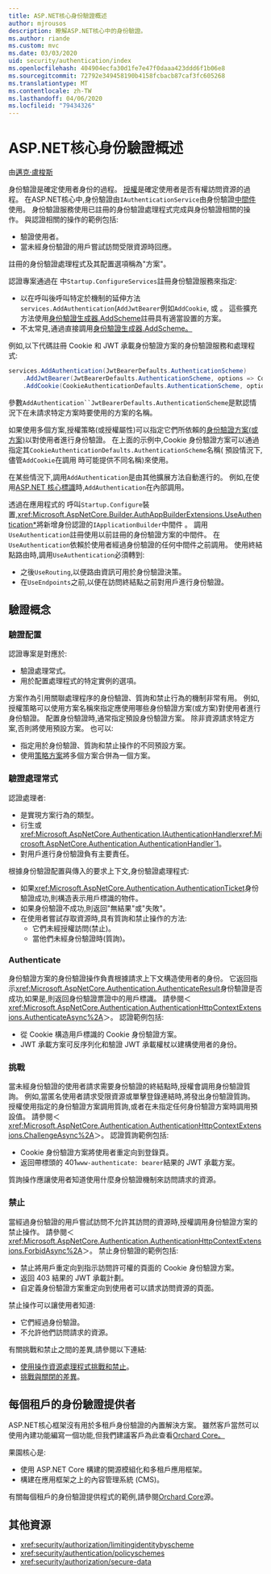 ```yaml
---
title: ASP.NET核心身份驗證概述
author: mjrousos
description: 瞭解ASP.NET核心中的身份驗證。
ms.author: riande
ms.custom: mvc
ms.date: 03/03/2020
uid: security/authentication/index
ms.openlocfilehash: 404904ecfa30d1fe7e47f0daaa423ddd6f1b06e8
ms.sourcegitcommit: 72792e349458190b4158fcbacb87caf3fc605268
ms.translationtype: MT
ms.contentlocale: zh-TW
ms.lasthandoff: 04/06/2020
ms.locfileid: "79434326"
---
```

# <a name="overview-of-aspnet-core-authentication"></a>ASP.NET核心身份驗證概述

由[邁克·盧梭斯](https://github.com/mjrousos)

身份驗證是確定使用者身份的過程。 [授權](xref:security/authorization/introduction)是確定使用者是否有權訪問資源的過程。 在ASP.NET核心中,身份驗證由`IAuthenticationService`由身份驗證[中間件](xref:fundamentals/middleware/index)使用。 身份驗證服務使用已註冊的身份驗證處理程式完成與身份驗證相關的操作。 與認證相關的操作的範例包括:

* 驗證使用者。
* 當未經身份驗證的用戶嘗試訪問受限資源時回應。

註冊的身份驗證處理程式及其配置選項稱為"方案"。

認證專案通過在 中`Startup.ConfigureServices`註冊身份驗證服務來指定:

* 以在呼叫後呼叫特定於機制的延伸方法`services.AddAuthentication`(`AddJwtBearer`例如`AddCookie`, 或 。 這些擴充方法使用[身份驗證生成器.AddScheme](xref:Microsoft.AspNetCore.Authentication.AuthenticationBuilder.AddScheme*)註冊具有適當設置的方案。
* 不太常見,通過直接調用[身份驗證生成器.AddScheme。](xref:Microsoft.AspNetCore.Authentication.AuthenticationBuilder.AddScheme*)

例如,以下代碼註冊 Cookie 和 JWT 承載身份驗證方案的身份驗證服務和處理程式:

```csharp
services.AddAuthentication(JwtBearerDefaults.AuthenticationScheme)
    .AddJwtBearer(JwtBearerDefaults.AuthenticationScheme, options => Configuration.Bind("JwtSettings", options))
    .AddCookie(CookieAuthenticationDefaults.AuthenticationScheme, options => Configuration.Bind("CookieSettings", options));
```

參數`AddAuthentication``JwtBearerDefaults.AuthenticationScheme`是默認情況下在未請求特定方案時要使用的方案的名稱。

如果使用多個方案,授權策略(或授權屬性)可以指定它們所依賴的[身份驗證方案(或方案)](xref:security/authorization/limitingidentitybyscheme)以對使用者進行身份驗證。 在上面的示例中,Cookie 身份驗證方案可以通過指定其`CookieAuthenticationDefaults.AuthenticationScheme`名稱( 預設情況下,儘管`AddCookie`在調用 時可能提供不同名稱)來使用。

在某些情況下,調用`AddAuthentication`是由其他擴展方法自動進行的。 例如,在使用[ASP.NET 核心標識](xref:security/authentication/identity)時,`AddAuthentication`在內部調用。

透過在應用程式的 呼叫`Startup.Configure`裝置,<xref:Microsoft.AspNetCore.Builder.AuthAppBuilderExtensions.UseAuthentication*>將新增身份認證的`IApplicationBuilder`中間件 。 調用`UseAuthentication`註冊使用以前註冊的身份驗證方案的中間件。 在`UseAuthentication`依賴於使用者經過身份驗證的任何中間件之前調用。 使用終結點路由時,調用`UseAuthentication`必須轉到:

* 之後`UseRouting`,以便路由資訊可用於身份驗證決策。
* 在`UseEndpoints`之前,以便在訪問終結點之前對用戶進行身份驗證。

## <a name="authentication-concepts"></a>驗證概念

### <a name="authentication-scheme"></a>驗證配置

認證專案是對應於:

* 驗證處理常式。
* 用於配置處理程式的特定實例的選項。

方案作為引用關聯處理程序的身份驗證、質詢和禁止行為的機制非常有用。 例如,授權策略可以使用方案名稱來指定應使用哪些身份驗證方案(或方案)對使用者進行身份驗證。 配置身份驗證時,通常指定預設身份驗證方案。 除非資源請求特定方案,否則將使用預設方案。 也可以:

* 指定用於身份驗證、質詢和禁止操作的不同預設方案。
* 使用[策略方案](xref:security/authentication/policyschemes)將多個方案合併為一個方案。

### <a name="authentication-handler"></a>驗證處理常式

認證處理者:

* 是實現方案行為的類型。
* 衍生或<xref:Microsoft.AspNetCore.Authentication.IAuthenticationHandler><xref:Microsoft.AspNetCore.Authentication.AuthenticationHandler`1>。
* 對用戶進行身份驗證負有主要責任。

根據身份驗證配置與傳入的要求上下文,身份驗證處理程式:

* 如果<xref:Microsoft.AspNetCore.Authentication.AuthenticationTicket>身份驗證成功,則構造表示用戶標識的物件。
* 如果身份驗證不成功,則返回"無結果"或"失敗"。
* 在使用者嘗試存取資源時,具有質詢和禁止操作的方法:
  * 它們未經授權訪問(禁止)。
  * 當他們未經身份驗證時(質詢)。

### <a name="authenticate"></a>Authenticate

身份驗證方案的身份驗證操作負責根據請求上下文構造使用者的身份。 它返回指示<xref:Microsoft.AspNetCore.Authentication.AuthenticateResult>身份驗證是否成功,如果是,則返回身份驗證票證中的用戶標識。 請參閱＜<xref:Microsoft.AspNetCore.Authentication.AuthenticationHttpContextExtensions.AuthenticateAsync%2A>＞。 認證範例包括:

* 從 Cookie 構造用戶標識的 Cookie 身份驗證方案。
* JWT 承載方案可反序列化和驗證 JWT 承載權杖以建構使用者的身份。

### <a name="challenge"></a>挑戰

當未經身份驗證的使用者請求需要身份驗證的終結點時,授權會調用身份驗證質詢。 例如,當匿名使用者請求受限資源或單擊登錄連結時,將發出身份驗證質詢。 授權使用指定的身份驗證方案調用質詢,或者在未指定任何身份驗證方案時調用預設值。 請參閱＜<xref:Microsoft.AspNetCore.Authentication.AuthenticationHttpContextExtensions.ChallengeAsync%2A>＞。 認證質詢範例包括:

* Cookie 身份驗證方案將使用者重定向到登錄頁。
* 返回帶標頭的 401`www-authenticate: bearer`結果的 JWT 承載方案。

質詢操作應讓使用者知道使用什麼身份驗證機制來訪問請求的資源。

### <a name="forbid"></a>禁止

當經過身份驗證的用戶嘗試訪問不允許其訪問的資源時,授權調用身份驗證方案的禁止操作。 請參閱＜<xref:Microsoft.AspNetCore.Authentication.AuthenticationHttpContextExtensions.ForbidAsync%2A>＞。 禁止身份驗證的範例包括:
* 禁止將用戶重定向到指示訪問許可權的頁面的 Cookie 身份驗證方案。
* 返回 403 結果的 JWT 承載計劃。
* 自定義身份驗證方案重定向到使用者可以請求訪問資源的頁面。

禁止操作可以讓使用者知道:

* 它們經過身份驗證。
* 不允許他們訪問請求的資源。

有關挑戰和禁止之間的差異,請參閱以下連結:

* [使用操作資源處理程式挑戰和禁止](xref:security/authorization/resourcebased#challenge-and-forbid-with-an-operational-resource-handler)。
* [挑戰與關閉的差異](xref:security/authorization/secure-data#challenge)。

## <a name="authentication-providers-per-tenant"></a>每個租戶的身份驗證提供者

ASP.NET核心框架沒有用於多租戶身份驗證的內置解決方案。
雖然客戶當然可以使用內建功能編寫一個功能,但我們建議客戶為此查看[Orchard Core。](https://www.orchardcore.net/)

果園核心是:

* 使用 ASP.NET Core 構建的開源模組化和多租戶應用框架。
* 構建在應用框架之上的內容管理系統 (CMS)。

有關每個租戶的身份驗證提供程式的範例,請參閱[Orchard Core](https://github.com/OrchardCMS/OrchardCore)源。

## <a name="additional-resources"></a>其他資源

* <xref:security/authorization/limitingidentitybyscheme>
* <xref:security/authentication/policyschemes>
* <xref:security/authorization/secure-data>
